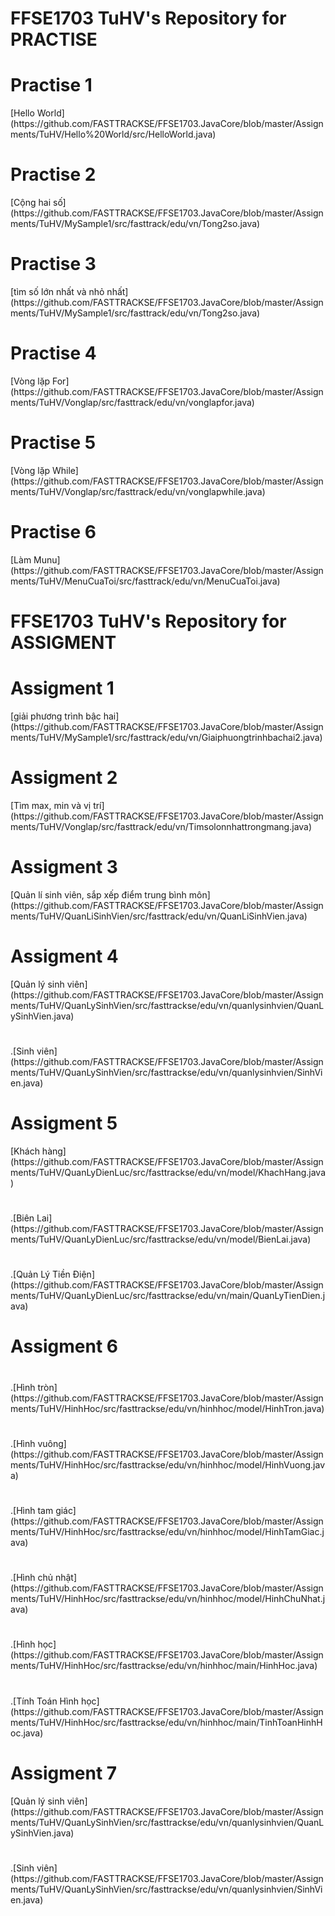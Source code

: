 # FFSE1703 TuHV's Repository for PRACTISE
<h1>Practise 1</h1>[Hello World]
(https://github.com/FASTTRACKSE/FFSE1703.JavaCore/blob/master/Assignments/TuHV/Hello%20World/src/HelloWorld.java)
<h1>Practise 2</h1>[Cộng hai số]
(https://github.com/FASTTRACKSE/FFSE1703.JavaCore/blob/master/Assignments/TuHV/MySample1/src/fasttrack/edu/vn/Tong2so.java)
<h1>Practise 3</h1>  [tìm số lớn nhất và nhỏ nhất]
(https://github.com/FASTTRACKSE/FFSE1703.JavaCore/blob/master/Assignments/TuHV/MySample1/src/fasttrack/edu/vn/Tong2so.java)
<h1>Practise 4</h1> [Vòng lặp For]
(https://github.com/FASTTRACKSE/FFSE1703.JavaCore/blob/master/Assignments/TuHV/Vonglap/src/fasttrack/edu/vn/vonglapfor.java)
<h1>Practise 5</h1> [Vòng lặp While]
(https://github.com/FASTTRACKSE/FFSE1703.JavaCore/blob/master/Assignments/TuHV/Vonglap/src/fasttrack/edu/vn/vonglapwhile.java)
<h1>Practise 6</h1> [Làm Munu]
(https://github.com/FASTTRACKSE/FFSE1703.JavaCore/blob/master/Assignments/TuHV/MenuCuaToi/src/fasttrack/edu/vn/MenuCuaToi.java)
<h1> FFSE1703 TuHV's Repository for ASSIGMENT</h1>
<h1>Assigment 1</h1>  [giải phương trình bậc hai]
(https://github.com/FASTTRACKSE/FFSE1703.JavaCore/blob/master/Assignments/TuHV/MySample1/src/fasttrack/edu/vn/Giaiphuongtrinhbachai2.java)
<h1>Assigment 2</h1>  [Tìm max, min và vị trí]
(https://github.com/FASTTRACKSE/FFSE1703.JavaCore/blob/master/Assignments/TuHV/Vonglap/src/fasttrack/edu/vn/Timsolonnhattrongmang.java)
<h1>Assigment 3</h1>  [Quản lí sinh viên, sắp xếp điểm trung bình môn]
(https://github.com/FASTTRACKSE/FFSE1703.JavaCore/blob/master/Assignments/TuHV/QuanLiSinhVien/src/fasttrack/edu/vn/QuanLiSinhVien.java)
<h1>Assigment 4</h1>[Quản lý sinh viên]
(https://github.com/FASTTRACKSE/FFSE1703.JavaCore/blob/master/Assignments/TuHV/QuanLySinhVien/src/fasttrackse/edu/vn/quanlysinhvien/QuanLySinhVien.java)
 <h1></h1>.[Sinh viên]
(https://github.com/FASTTRACKSE/FFSE1703.JavaCore/blob/master/Assignments/TuHV/QuanLySinhVien/src/fasttrackse/edu/vn/quanlysinhvien/SinhVien.java)
<h1>Assigment 5</h1> [Khách hàng]
(https://github.com/FASTTRACKSE/FFSE1703.JavaCore/blob/master/Assignments/TuHV/QuanLyDienLuc/src/fasttrackse/edu/vn/model/KhachHang.java)
 <h1></h1>.[Biên Lai]
 (https://github.com/FASTTRACKSE/FFSE1703.JavaCore/blob/master/Assignments/TuHV/QuanLyDienLuc/src/fasttrackse/edu/vn/model/BienLai.java)
 <h1></h1>.[Quản Lý Tiền Điện]
 (https://github.com/FASTTRACKSE/FFSE1703.JavaCore/blob/master/Assignments/TuHV/QuanLyDienLuc/src/fasttrackse/edu/vn/main/QuanLyTienDien.java)
 <h1>Assigment 6</h1>
 <h1></h1>.[Hình tròn]
 (https://github.com/FASTTRACKSE/FFSE1703.JavaCore/blob/master/Assignments/TuHV/HinhHoc/src/fasttrackse/edu/vn/hinhhoc/model/HinhTron.java)
 <h1></h1>.[Hình vuông]
 (https://github.com/FASTTRACKSE/FFSE1703.JavaCore/blob/master/Assignments/TuHV/HinhHoc/src/fasttrackse/edu/vn/hinhhoc/model/HinhVuong.java)
 <h1></h1>.[Hình tam giác]
 (https://github.com/FASTTRACKSE/FFSE1703.JavaCore/blob/master/Assignments/TuHV/HinhHoc/src/fasttrackse/edu/vn/hinhhoc/model/HinhTamGiac.java)
  <h1></h1>.[Hình chủ nhật]
  (https://github.com/FASTTRACKSE/FFSE1703.JavaCore/blob/master/Assignments/TuHV/HinhHoc/src/fasttrackse/edu/vn/hinhhoc/model/HinhChuNhat.java)
   <h1></h1>.[Hình học]
   (https://github.com/FASTTRACKSE/FFSE1703.JavaCore/blob/master/Assignments/TuHV/HinhHoc/src/fasttrackse/edu/vn/hinhhoc/main/HinhHoc.java)

   <h1></h1>.[Tính Toán  Hình học]
   (https://github.com/FASTTRACKSE/FFSE1703.JavaCore/blob/master/Assignments/TuHV/HinhHoc/src/fasttrackse/edu/vn/hinhhoc/main/TinhToanHinhHoc.java)
   <h1>Assigment 7</h1>[Quản lý sinh viên]
(https://github.com/FASTTRACKSE/FFSE1703.JavaCore/blob/master/Assignments/TuHV/QuanLySinhVien/src/fasttrackse/edu/vn/quanlysinhvien/QuanLySinhVien.java)
 <h1></h1>.[Sinh viên]
(https://github.com/FASTTRACKSE/FFSE1703.JavaCore/blob/master/Assignments/TuHV/QuanLySinhVien/src/fasttrackse/edu/vn/quanlysinhvien/SinhVien.java)


  
 
 
 
